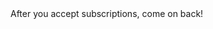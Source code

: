 <head>

 <script src="https://cdn.onesignal.com/sdks/OneSignalSDK.js" async=""></script>
<script>
   var OneSignal = window.OneSignal || [];
    var initConfig = {
        appId: "5b5be79a-c8b9-4458-8ea6-ad1170a06e1e",
        notifyButton: {
            enable: true
        },
    };
    OneSignal.push(function () {
        OneSignal.SERVICE_WORKER_PARAM = { scope: '/web/OneSignal-Web-SDK-HTTPS-Integration-Files/' };
        OneSignal.SERVICE_WORKER_PATH = '/web/OneSignal-Web-SDK-HTTPS-Integration-Files//OneSignalSDKWorker.js'
        OneSignal.SERVICE_WORKER_UPDATER_PATH = '/web/OneSignal-Web-SDK-HTTPS-Integration-Files//OneSignalSDKUpdaterWorker.js'
        OneSignal.init(initConfig);
    });
 
OneSignal.push(function() {
  // Occurs when the user's subscription changes to a new value.
  OneSignal.on('subscriptionChange', function (isSubscribed) {
    console.log("The user's subscription state is now:", isSubscribed);
  });
  
  // This event can be listened to via the `on()` or `once()` listener.
});
 
</script>
  
  
  
  

  
</head>
<body>
  After you accept subscriptions, come on back!</body>

